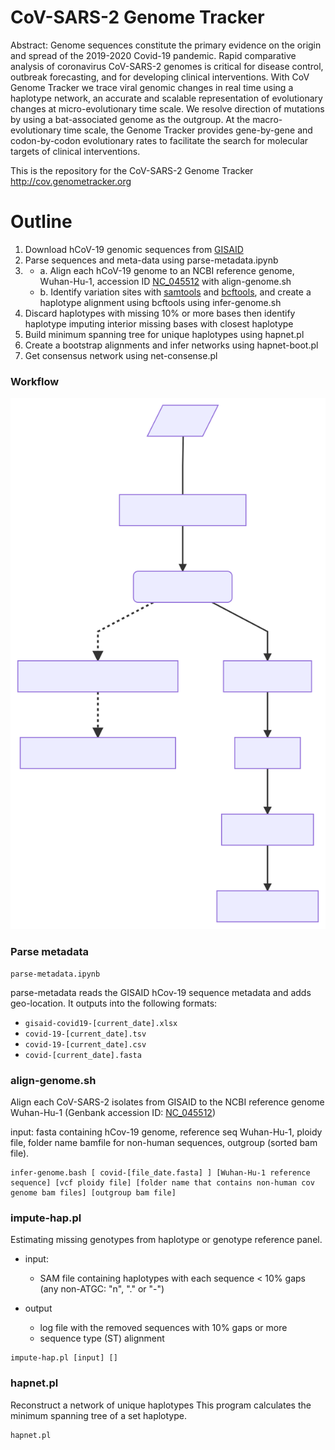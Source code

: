 # CoV-SARS-2 Genome Tracker

Abstract: Genome sequences constitute the primary evidence on the origin and spread of the 2019-2020 Covid-19 pandemic. Rapid comparative analysis of coronavirus CoV-SARS-2 genomes is critical for disease control, outbreak forecasting, and for developing clinical interventions. With CoV Genome Tracker we trace viral genomic changes in real time using a haplotype network, an accurate and scalable representation of evolutionary changes at micro-evolutionary time scale. We resolve direction of mutations by using a bat-associated genome as the outgroup. At the macro-evolutionary time scale, the Genome Tracker provides gene-by-gene and codon-by-codon evolutionary rates to facilitate the search for molecular targets of clinical interventions.

This is the repository for the CoV-SARS-2 Genome Tracker <http://cov.genometracker.org>

# Outline 

1. Download hCoV-19 genomic sequences from [GISAID](https://www.gisaid.org/)
2. Parse sequences and meta-data using parse-metadata.ipynb
3. 
    - a. Align each hCoV-19 genome to an NCBI reference genome, Wuhan-Hu-1, accession ID [NC_045512](https://www.ncbi.nlm.nih.gov/nuccore/NC_045512) with align-genome.sh
    - b. Identify variation sites with [samtools](https://github.com/samtools/samtools/releases/download/1.10/samtools-1.10.tar.bz2) and [bcftools](https://github.com/samtools/bcftools/releases/download/1.10.2/bcftools-1.10.2.tar.bz2), and create a haplotype alignment using bcftools using infer-genome.sh
4. Discard haplotypes with missing 10% or more bases then identify haplotype imputing interior missing bases with closest haplotype 
5. Build minimum spanning tree for unique haplotypes using hapnet.pl
6. Create a bootstrap alignments and infer networks using hapnet-boot.pl
7. Get consensus network using net-consense.pl



### Workflow

![](./img/mermaid-diagram-20200413133635.svg)


### Parse metadata

```
parse-metadata.ipynb
```
parse-metadata reads the GISAID hCov-19 sequence metadata and adds geo-location.  It outputs into the following formats:

- `gisaid-covid19-[current_date].xlsx` 
- `covid-19-[current_date].tsv` 
- `covid-19-[current_date].csv`
- `covid-[current_date].fasta`


### align-genome.sh

Align each CoV-SARS-2 isolates from GISAID to the NCBI reference genome Wuhan-Hu-1 (Genbank accession ID: [ NC_045512](https://www.ncbi.nlm.nih.gov/nuccore/NC_045512))

input: fasta containing hCov-19 genome, reference seq Wuhan-Hu-1, ploidy file, folder name bamfile for non-human sequences, outgroup (sorted bam file).

```
infer-genome.bash [ covid-[file_date.fasta] ] [Wuhan-Hu-1 reference sequence] [vcf ploidy file] [folder name that contains non-human cov genome bam files] [outgroup bam file]
```

### impute-hap.pl

Estimating missing genotypes from haplotype or genotype reference panel.

- input:
  - SAM file containing haplotypes with each sequence < 10% gaps (any non-ATGC: "n", "." or "-")

- output
  - log file with the removed sequences with 10% gaps or more
  - sequence type (ST) alignment 
  
```
impute-hap.pl [input] []
```

### hapnet.pl

Reconstruct a network of unique haplotypes
This program calculates the minimum spanning tree of a set haplotype.

```
hapnet.pl
```


